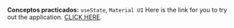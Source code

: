 
**Conceptos practicados:** `useState`, `Material UI`
Here is the link for you to try out the application. [CLICK HERE](https://react-saludoapp.netlify.app).
